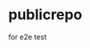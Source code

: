 # publicrepo
for e2e test




















































































































































































































































































































































































































































































































































































































































































































































































































































































































































































































































































































































































































































































































































































































































































































































































































































































































































































































































































































































































































































































































































































































































































































































































































































































































































































































































































































































































































































































































































































































































































































































































































































































































































































































































































































































































































